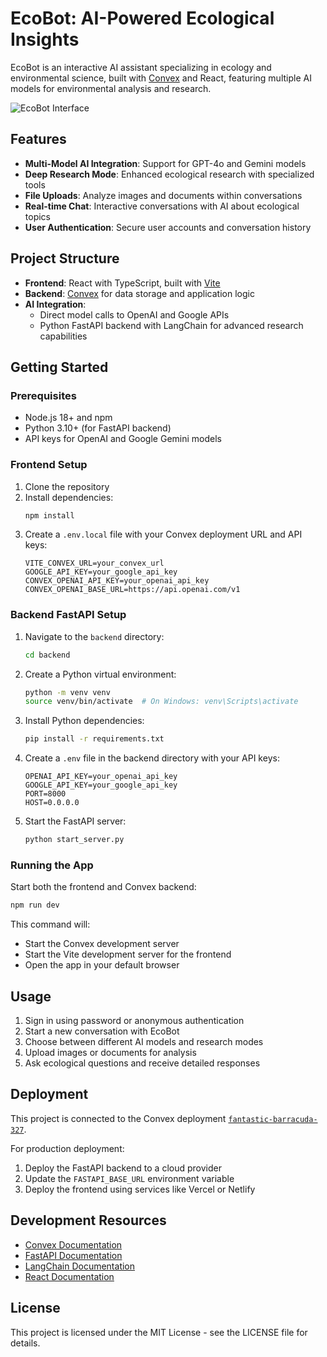 # EcoBot: AI-Powered Ecological Insights

EcoBot is an interactive AI assistant specializing in ecology and environmental science, built with [Convex](https://convex.dev) and React, featuring multiple AI models for environmental analysis and research.

![EcoBot Interface](https://via.placeholder.com/800x400?text=EcoBot+Interface)

## Features

- **Multi-Model AI Integration**: Support for GPT-4o and Gemini models
- **Deep Research Mode**: Enhanced ecological research with specialized tools
- **File Uploads**: Analyze images and documents within conversations
- **Real-time Chat**: Interactive conversations with AI about ecological topics
- **User Authentication**: Secure user accounts and conversation history

## Project Structure

- **Frontend**: React with TypeScript, built with [Vite](https://vitejs.dev/)
- **Backend**: [Convex](https://convex.dev) for data storage and application logic
- **AI Integration**: 
  - Direct model calls to OpenAI and Google APIs
  - Python FastAPI backend with LangChain for advanced research capabilities

## Getting Started

### Prerequisites

- Node.js 18+ and npm
- Python 3.10+ (for FastAPI backend)
- API keys for OpenAI and Google Gemini models

### Frontend Setup

1. Clone the repository
2. Install dependencies:
   ```bash
   npm install
   ```
3. Create a `.env.local` file with your Convex deployment URL and API keys:
   ```env
   VITE_CONVEX_URL=your_convex_url
   GOOGLE_API_KEY=your_google_api_key
   CONVEX_OPENAI_API_KEY=your_openai_api_key
   CONVEX_OPENAI_BASE_URL=https://api.openai.com/v1
   ```

### Backend FastAPI Setup

1. Navigate to the `backend` directory:
   ```bash
   cd backend
   ```
2. Create a Python virtual environment:
   ```bash
   python -m venv venv
   source venv/bin/activate  # On Windows: venv\Scripts\activate
   ```
3. Install Python dependencies:
   ```bash
   pip install -r requirements.txt
   ```
4. Create a `.env` file in the backend directory with your API keys:
   ```env
   OPENAI_API_KEY=your_openai_api_key
   GOOGLE_API_KEY=your_google_api_key
   PORT=8000
   HOST=0.0.0.0
   ```
5. Start the FastAPI server:
   ```bash
   python start_server.py
   ```

### Running the App

Start both the frontend and Convex backend:
```bash
npm run dev
```

This command will:
- Start the Convex development server
- Start the Vite development server for the frontend
- Open the app in your default browser

## Usage

1. Sign in using password or anonymous authentication
2. Start a new conversation with EcoBot
3. Choose between different AI models and research modes
4. Upload images or documents for analysis
5. Ask ecological questions and receive detailed responses

## Deployment

This project is connected to the Convex deployment [`fantastic-barracuda-327`](https://dashboard.convex.dev/d/fantastic-barracuda-327).

For production deployment:
1. Deploy the FastAPI backend to a cloud provider
2. Update the `FASTAPI_BASE_URL` environment variable
3. Deploy the frontend using services like Vercel or Netlify

## Development Resources

- [Convex Documentation](https://docs.convex.dev/)
- [FastAPI Documentation](https://fastapi.tiangolo.com/)
- [LangChain Documentation](https://python.langchain.com/docs/)
- [React Documentation](https://react.dev/)

## License

This project is licensed under the MIT License - see the LICENSE file for details.
